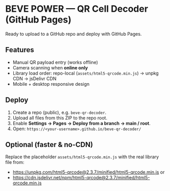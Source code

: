 # BEVE POWER — QR Cell Decoder (GitHub Pages)
Ready to upload to a GitHub repo and deploy with GitHub Pages.

## Features
- Manual QR payload entry (works offline)
- Camera scanning when **online only**
- Library load order: repo-local (`assets/html5-qrcode.min.js`) → unpkg CDN → jsDelivr CDN
- Mobile + desktop responsive design

## Deploy
1. Create a repo (public), e.g. `beve-qr-decoder`.
2. Upload all files from this ZIP to the repo root.
3. Enable **Settings → Pages → Deploy from a branch → main / root**.
4. Open: `https://<your-username>.github.io/beve-qr-decoder/`

## Optional (faster & no-CDN)
Replace the placeholder `assets/html5-qrcode.min.js` with the real library file from:
- https://unpkg.com/html5-qrcode@2.3.7/minified/html5-qrcode.min.js
or
- https://cdn.jsdelivr.net/npm/html5-qrcode@2.3.7/minified/html5-qrcode.min.js
